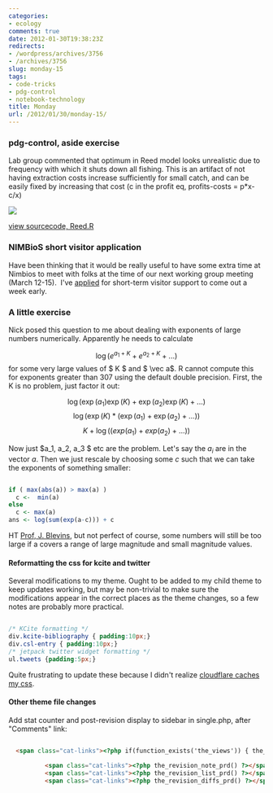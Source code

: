 ```yaml
---
categories:
- ecology
comments: true
date: 2012-01-30T19:38:23Z
redirects:
- /wordpress/archives/3756
- /archives/3756
slug: monday-15
tags:
- code-tricks
- pdg-control
- notebook-technology
title: Monday
url: /2012/01/30/monday-15/
---
```


### pdg-control, aside exercise


Lab group commented that optimum in Reed model looks unrealistic due to frequency with which it shuts down all fishing. This is an artifact of not having extraction costs increase sufficiently for small catch, and can be easily fixed by increasing that cost (c in the profit eq, profits-costs = p*x-c/x)

![]( http://farm8.staticflickr.com/7005/6792670573_409e256ce5_o.png )


[view sourcecode, Reed.R](https://github.com/cboettig/pdg_control/blob/4ac8c2c13f16898f3d9dd82fcf6a424e406e3e2f/demo/Reed.R)


### NIMBioS short visitor application


Have been thinking that it would be really useful to have some extra time at Nimbios to meet with folks at the time of our next working group meeting (March 12-15).  I've [applied](http://www.carlboettiger.info/share/NIMBioSShortVisitApplication.pdf) for short-term visitor support to come out a week early.


### 




### A little exercise


Nick posed this question to me about dealing with exponents of large numbers numerically. Apparently he needs to calculate

$$ \log( e^{a_1 + K} + e^{a_2 + K} + ... ) $$
for some very large values of $ K $ and $ \vec a$. R cannot compute this for exponents greater than 307 using the default double precision. First, the K is no problem, just factor it out:

$$ \log( \exp(a_1)\exp(K) + \exp(a_2) \exp(K) + ... ) $$
$$ \log( \exp(K) * ( \exp(a_1) + \exp(a_2) + ... )) $$
$$ K + \log( (exp(a_1) + exp(a_2) + ... )) $$

Now just $a_1, a_2, a_3 $ etc are the problem. Let's say the $a_i$ are in the vector $a$. Then we just rescale by choosing some $c$ such that we can take the exponents of something smaller:


```R

if ( max(abs(a)) > max(a) )
  c <-  min(a)
else
  c <- max(a)
ans <- log(sum(exp(a-c))) + c

```



HT [Prof, J. Blevins](http://jblevins.org/log/log-sum-exp), but not perfect of course, some numbers will still be too large if a covers a range of large magnitude and small magnitude values.


#### Reformatting the css for kcite and twitter


Several modifications to my theme. Ought to be added to my child theme to keep updates working, but may be non-trivial to make sure the modifications appear in the correct places as the theme changes, so a few notes are probably more practical.


```css

/* KCite formatting */
div.kcite-bibliography { padding:10px;}
div.csl-entry { padding:10px;}
/* jetpack twitter widget formatting */
ul.tweets {padding:5px;}

```


Quite frustrating to update these because I didn't realize [cloudflare caches my css](http://webmasters.stackexchange.com/questions/25259/clearing-cache-with-cloudflare).


#### Other theme file changes


Add stat counter and post-revision display to sidebar in single.php, after "Comments" link:


```html

  <span class="cat-links"><?php if(function_exists('the_views')) { the_views(); } ?></span>

          <span class="cat-links"><?php the_revision_note_prd() ?></span>
          <span class="cat-links"><?php the_revision_list_prd() ?></span>
          <span class="cat-links"><?php the_revision_diffs_prd() ?></span>

```

